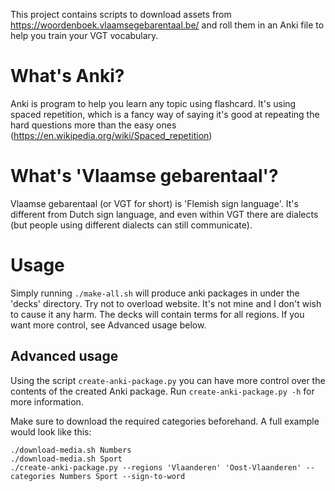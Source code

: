 
This project contains scripts to download assets from https://woordenboek.vlaamsegebarentaal.be/ and roll them in an Anki file to help you train your VGT vocabulary.

# What's Anki?

Anki is program to help you learn any topic using flashcard. It's using spaced repetition, which is a fancy way of saying it's good at repeating the hard questions more than the easy ones (https://en.wikipedia.org/wiki/Spaced_repetition)

# What's 'Vlaamse gebarentaal'?

Vlaamse gebarentaal (or VGT for short) is 'Flemish sign language'. It's different from Dutch sign language, and even within VGT there are dialects (but people using different dialects can still communicate).

# Usage

Simply running `./make-all.sh` will produce anki packages in under the 'decks' directory.
Try not to overload website. It's not mine and I don't wish to cause it any harm.
The decks will contain terms for all regions. If you want more control, see Advanced usage below.

## Advanced usage

Using the script `create-anki-package.py` you can have more control over the contents of the created Anki package.
Run `create-anki-package.py -h` for more information.

Make sure to download the required categories beforehand. A full example would look like this:

    ./download-media.sh Numbers
    ./download-media.sh Sport
    ./create-anki-package.py --regions 'Vlaanderen' 'Oost-Vlaanderen' --categories Numbers Sport --sign-to-word

